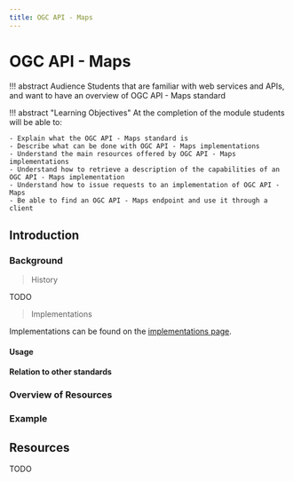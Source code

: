 ```yaml
---
title: OGC API - Maps
---
```


# OGC API - Maps

!!! abstract Audience
    Students that are familiar with web services and APIs, and want to have
    an overview of OGC API - Maps standard

!!! abstract "Learning Objectives"
    At the completion of the module students will be able to:

    - Explain what the OGC API - Maps standard is
    - Describe what can be done with OGC API - Maps implementations
    - Understand the main resources offered by OGC API - Maps implementations
    - Understand how to retrieve a description of the capabilities of an OGC API - Maps implementation
    - Understand how to issue requests to an implementation of OGC API - Maps
    - Be able to find an OGC API - Maps endpoint and use it through a client

## Introduction

### Background

> History

  TODO

>  Implementations

  Implementations can be found on the [implementations page](https://github.com/opengeospatial/ogcapi-maps/blob/master/implementations.adoc).

#### Usage

#### Relation to other standards

### Overview of Resources

### Example

## Resources
TODO
